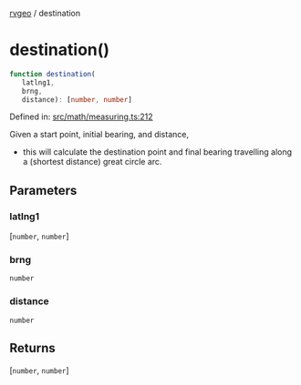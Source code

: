 [rvgeo](../index.md) / destination

# destination()

```ts
function destination(
   latlng1, 
   brng, 
   distance): [number, number]
```

Defined in: [src/math/measuring.ts:212](https://github.com/pzq123456/RVGeo/blob/e727f6f6e310621d656b74948bed9956ff45a613/src/math/measuring.ts#L212)

Given a start point, initial bearing, and distance, 
- this will calculate the destina­tion point and final bearing travelling along a (shortest distance) great circle arc.

## Parameters

### latlng1

\[`number`, `number`\]

### brng

`number`

### distance

`number`

## Returns

\[`number`, `number`\]

